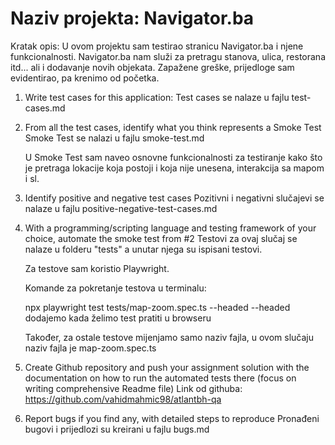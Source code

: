 # Naziv projekta: Navigator.ba

Kratak opis: U ovom projektu sam testirao stranicu Navigator.ba i njene funkcionalnosti. Navigator.ba nam služi za pretragu stanova, ulica, restorana itd... ali i dodavanje novih objekata.
Zapažene greške, prijedloge sam evidentirao, pa krenimo od početka.


1. Write test cases for this application:
Test cases se nalaze u fajlu test-cases.md 

2. From all the test cases, identify what you think represents a Smoke Test
    Smoke Test se nalazi u fajlu smoke-test.md

    U Smoke Test sam naveo osnovne funkcionalnosti za testiranje kako što je pretraga lokacije koja postoji i koja nije unesena, interakcija sa mapom i sl.

3. Identify positive and negative test cases
    Pozitivni i negativni slučajevi se nalaze u fajlu positive-negative-test-cases.md

4. With a programming/scripting language and testing framework of your choice, automate the smoke test from #2
    Testovi za ovaj slučaj se nalaze u folderu "tests" a unutar njega su ispisani testovi.

    Za testove sam koristio Playwright.

    Komande za pokretanje testova u terminalu:

    npx playwright test tests/map-zoom.spec.ts --headed
    --headed dodajemo kada želimo test pratiti u browseru

    Također, za ostale testove mijenjamo samo naziv fajla, u ovom slučaju naziv fajla je map-zoom.spec.ts

5. Create Github repository and push your assignment solution with the documentation on how to run the automated tests there (focus on writing comprehensive Readme file)
    Link od githuba: https://github.com/vahidmahmic98/atlantbh-qa

6. Report bugs if you find any, with detailed steps to reproduce
    Pronađeni bugovi i prijedlozi su kreirani u fajlu bugs.md
